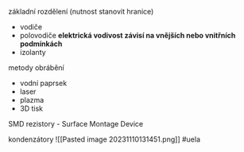 základní rozdělení (nutnost stanovit hranice)
- vodiče 
- polovodiče **elektrická vodivost závisí na vnějších nebo vnitřních podmínkách**
- izolanty

metody obrábění
- vodní paprsek
- laser
- plazma
- 3D tisk

SMD rezistory - Surface Montage Device 

kondenzátory
![[Pasted image 20231110131451.png]]
#uela
